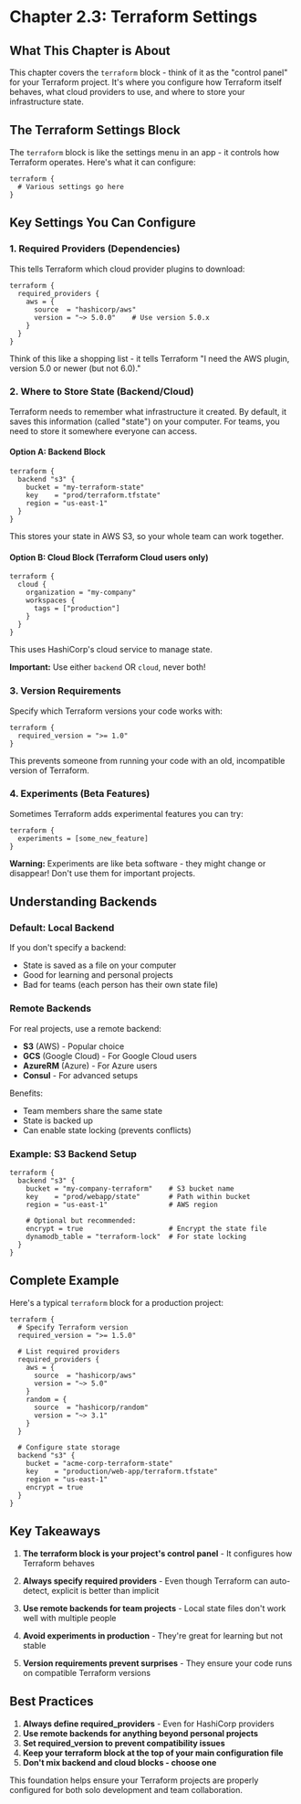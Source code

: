# Chapter 2.3: Terraform Settings 

## What This Chapter is About

This chapter covers the `terraform` block - think of it as the "control panel" for your Terraform project. It's where you configure how Terraform itself behaves, what cloud providers to use, and where to store your infrastructure state.

## The Terraform Settings Block

The `terraform` block is like the settings menu in an app - it controls how Terraform operates. Here's what it can configure:

```t
terraform {
  # Various settings go here
}
```

## Key Settings You Can Configure

### 1. Required Providers (Dependencies)

This tells Terraform which cloud provider plugins to download:

```t
terraform {
  required_providers {
    aws = {
      source  = "hashicorp/aws"
      version = "~> 5.0.0"    # Use version 5.0.x
    }
  }
}
```

Think of this like a shopping list - it tells Terraform "I need the AWS plugin, version 5.0 or newer (but not 6.0)."

### 2. Where to Store State (Backend/Cloud)

Terraform needs to remember what infrastructure it created. By default, it saves this information (called "state") on your computer. For teams, you need to store it somewhere everyone can access.

#### Option A: Backend Block
```t
terraform {
  backend "s3" {
    bucket = "my-terraform-state"
    key    = "prod/terraform.tfstate"
    region = "us-east-1"
  }
}
```

This stores your state in AWS S3, so your whole team can work together.

#### Option B: Cloud Block (Terraform Cloud users only)
```t
terraform {
  cloud {
    organization = "my-company"
    workspaces {
      tags = ["production"]
    }
  }
}
```

This uses HashiCorp's cloud service to manage state.

**Important:** Use either `backend` OR `cloud`, never both!

### 3. Version Requirements

Specify which Terraform versions your code works with:

```t
terraform {
  required_version = ">= 1.0"
}
```

This prevents someone from running your code with an old, incompatible version of Terraform.

### 4. Experiments (Beta Features)

Sometimes Terraform adds experimental features you can try:

```t
terraform {
  experiments = [some_new_feature]
}
```

**Warning:** Experiments are like beta software - they might change or disappear! Don't use them for important projects.

## Understanding Backends

### Default: Local Backend

If you don't specify a backend:
- State is saved as a file on your computer
- Good for learning and personal projects
- Bad for teams (each person has their own state file)

### Remote Backends

For real projects, use a remote backend:
- **S3** (AWS) - Popular choice
- **GCS** (Google Cloud) - For Google Cloud users
- **AzureRM** (Azure) - For Azure users
- **Consul** - For advanced setups

Benefits:
- Team members share the same state
- State is backed up
- Can enable state locking (prevents conflicts)

### Example: S3 Backend Setup

```t
terraform {
  backend "s3" {
    bucket = "my-company-terraform"    # S3 bucket name
    key    = "prod/webapp/state"       # Path within bucket
    region = "us-east-1"               # AWS region
    
    # Optional but recommended:
    encrypt = true                     # Encrypt the state file
    dynamodb_table = "terraform-lock"  # For state locking
  }
}
```

## Complete Example

Here's a typical `terraform` block for a production project:

```t
terraform {
  # Specify Terraform version
  required_version = ">= 1.5.0"
  
  # List required providers
  required_providers {
    aws = {
      source  = "hashicorp/aws"
      version = "~> 5.0"
    }
    random = {
      source  = "hashicorp/random"
      version = "~> 3.1"
    }
  }
  
  # Configure state storage
  backend "s3" {
    bucket = "acme-corp-terraform-state"
    key    = "production/web-app/terraform.tfstate"
    region = "us-east-1"
    encrypt = true
  }
}
```

## Key Takeaways

1. **The terraform block is your project's control panel** - It configures how Terraform behaves

2. **Always specify required providers** - Even though Terraform can auto-detect, explicit is better than implicit

3. **Use remote backends for team projects** - Local state files don't work well with multiple people

4. **Avoid experiments in production** - They're great for learning but not stable

5. **Version requirements prevent surprises** - They ensure your code runs on compatible Terraform versions

## Best Practices

1. **Always define required_providers** - Even for HashiCorp providers
2. **Use remote backends for anything beyond personal projects**
3. **Set required_version to prevent compatibility issues**
4. **Keep your terraform block at the top of your main configuration file**
5. **Don't mix backend and cloud blocks - choose one**

This foundation helps ensure your Terraform projects are properly configured for both solo development and team collaboration.
